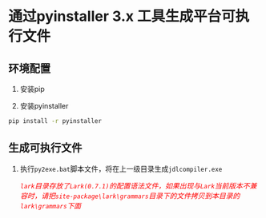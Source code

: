 # 通过pyinstaller 3.x 工具生成平台可执行文件

## 环境配置

1. 安装pip

2. 安装pyinstaller
```bash
pip install -r pyinstaller
```

## 生成可执行文件
1. 执行`py2exe.bat`脚本文件，将在上一级目录生成`jdlcompiler.exe`

    <font color='red'>_`lark`目录存放了`Lark(0.7.1)`的配置语法文件，如果出现与`Lark`当前版本不兼容时，请把`site-package\lark\grammars`目录下的文件拷贝到本目录的`lark\grammars`下面_</font>